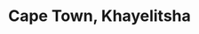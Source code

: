 ---
title: Cape Town, Khayelitsha
url: /cape-town-khayelitsha/
latitude: -34.043
longitude: 18.698
---